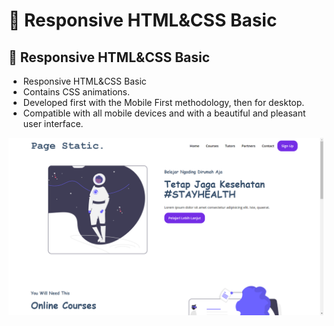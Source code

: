 # 👻 Responsive HTML&CSS Basic
## 👻 Responsive HTML&CSS Basic

- Responsive HTML&CSS Basic
- Contains CSS animations.
- Developed first with the Mobile First methodology, then for desktop.
- Compatible with all mobile devices and with a beautiful and pleasant user interface.

![preview img](/preview-html%26cssbasic.png)